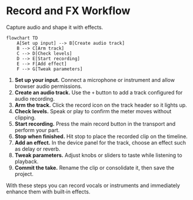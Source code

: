 # Record and FX Workflow

Capture audio and shape it with effects.

```mermaid
flowchart TD
    A[Set up input] --> B[Create audio track]
    B --> C[Arm track]
    C --> D[Check levels]
    D --> E[Start recording]
    E --> F[Add effect]
    F --> G[Tweak parameters]
```

1. **Set up your input.** Connect a microphone or instrument and allow browser audio permissions.
2. **Create an audio track.** Use the `+` button to add a track configured for audio recording.
3. **Arm the track.** Click the record icon on the track header so it lights up.
4. **Check levels.** Speak or play to confirm the meter moves without clipping.
5. **Start recording.** Press the main record button in the transport and perform your part.
6. **Stop when finished.** Hit stop to place the recorded clip on the timeline.
7. **Add an effect.** In the device panel for the track, choose an effect such as delay or reverb.
8. **Tweak parameters.** Adjust knobs or sliders to taste while listening to playback.
9. **Commit the take.** Rename the clip or consolidate it, then save the project.

With these steps you can record vocals or instruments and immediately enhance them with built‑in effects.

